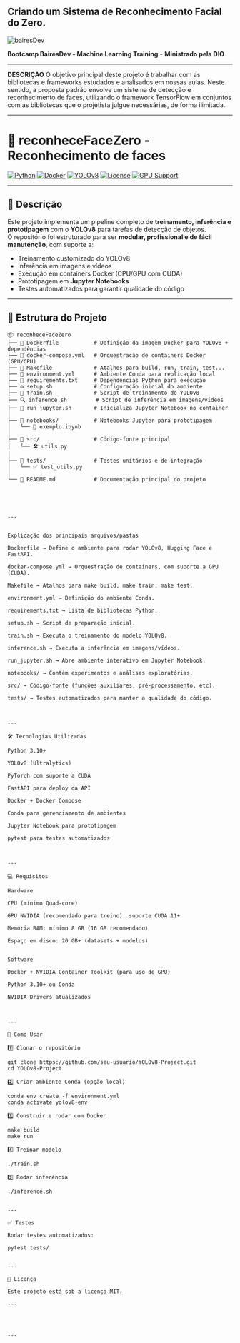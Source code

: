 ## Criando um Sistema de Reconhecimento Facial do Zero.

![bairesDev](https://github.com/user-attachments/assets/19a85b48-9a12-43e0-b34f-df1210dd9148)



**Bootcamp BairesDev - Machine Learning Training** - **Ministrado pela DIO**

---

**DESCRIÇÃO**
O objetivo principal deste projeto é trabalhar com as bibliotecas e frameworks estudados e analisados em nossas aulas. Neste sentido, a proposta padrão envolve um sistema de detecção e reconhecimento de faces, utilizando o framework TensorFlow em conjuntos com as bibliotecas que o projetista julgue necessárias, de forma ilimitada.

---

# 🚀 reconheceFaceZero - Reconhecimento de faces 

[![Python](https://img.shields.io/badge/Python-3.10-blue.svg)](https://www.python.org/) 
[![Docker](https://img.shields.io/badge/Docker-✓-2496ED.svg?logo=docker)](https://www.docker.com/) 
[![YOLOv8](https://img.shields.io/badge/YOLOv8-Object%20Detection-red)](https://github.com/ultralytics/ultralytics)
[![License](https://img.shields.io/badge/License-MIT-green.svg)](LICENSE)
[![GPU Support](https://img.shields.io/badge/CUDA-Enabled-green?logo=nvidia)](https://developer.nvidia.com/cuda-toolkit)

---

## 📌 Descrição

Este projeto implementa um pipeline completo de **treinamento, inferência e prototipagem** com o **YOLOv8** para tarefas de detecção de objetos.  
O repositório foi estruturado para ser **modular, profissional e de fácil manutenção**, com suporte a:

- Treinamento customizado do YOLOv8  
- Inferência em imagens e vídeos  
- Execução em containers Docker (CPU/GPU com CUDA)  
- Prototipagem em **Jupyter Notebooks**  
- Testes automatizados para garantir qualidade do código  

---

## 📂 Estrutura do Projeto


```
📦 reconheceFaceZero
├── 📜 Dockerfile           # Definição da imagem Docker para YOLOv8 + dependências
├── 📜 docker-compose.yml   # Orquestração de containers Docker (GPU/CPU)
├── 📜 Makefile             # Atalhos para build, run, train, test...
├── 📜 environment.yml      # Ambiente Conda para replicação local
├── 📜 requirements.txt     # Dependências Python para execução
├── ⚙️ setup.sh             # Configuração inicial do ambiente
├── 🚀 train.sh             # Script de treinamento do YOLOv8
├── 🔍 inference.sh         # Script de inferência em imagens/vídeos
├── 📓 run_jupyter.sh       # Inicializa Jupyter Notebook no container
│
├── 📁 notebooks/           # Notebooks Jupyter para prototipagem
│   └── 📓 exemplo.ipynb
│
├── 📁 src/                 # Código-fonte principal
│   └── 🛠️ utils.py
│
├── 📁 tests/               # Testes unitários e de integração
│   └── ✅ test_utils.py
│
└── 📜 README.md            # Documentação principal do projeto





---


Explicação dos principais arquivos/pastas

Dockerfile → Define o ambiente para rodar YOLOv8, Hugging Face e FastAPI.

docker-compose.yml → Orquestração de containers, com suporte a GPU (CUDA).

Makefile → Atalhos para make build, make train, make test.

environment.yml → Definição do ambiente Conda.

requirements.txt → Lista de bibliotecas Python.

setup.sh → Script de preparação inicial.

train.sh → Executa o treinamento do modelo YOLOv8.

inference.sh → Executa a inferência em imagens/vídeos.

run_jupyter.sh → Abre ambiente interativo em Jupyter Notebook.

notebooks/ → Contém experimentos e análises exploratórias.

src/ → Código-fonte (funções auxiliares, pré-processamento, etc).

tests/ → Testes automatizados para manter a qualidade do código.



---

🛠️ Tecnologias Utilizadas

Python 3.10+

YOLOv8 (Ultralytics)

PyTorch com suporte a CUDA

FastAPI para deploy da API

Docker + Docker Compose

Conda para gerenciamento de ambientes

Jupyter Notebook para prototipagem

pytest para testes automatizados



---

💻 Requisitos

Hardware

CPU (mínimo Quad-core)

GPU NVIDIA (recomendado para treino): suporte CUDA 11+

Memória RAM: mínimo 8 GB (16 GB recomendado)

Espaço em disco: 20 GB+ (datasets + modelos)


Software

Docker + NVIDIA Container Toolkit (para uso de GPU)

Python 3.10+ ou Conda

NVIDIA Drivers atualizados



---

🚀 Como Usar

1️⃣ Clonar o repositório

git clone https://github.com/seu-usuario/YOLOv8-Project.git
cd YOLOv8-Project

2️⃣ Criar ambiente Conda (opção local)

conda env create -f environment.yml
conda activate yolov8-env

3️⃣ Construir e rodar com Docker

make build
make run

4️⃣ Treinar modelo

./train.sh

5️⃣ Rodar inferência

./inference.sh


---

✅ Testes

Rodar testes automatizados:

pytest tests/


---

📜 Licença

Este projeto está sob a licença MIT.

---




---




